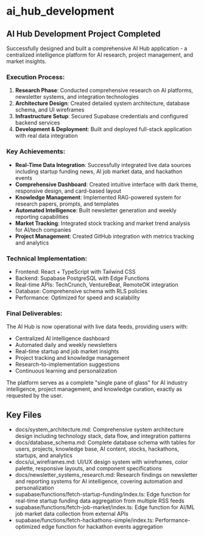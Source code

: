 # ai_hub_development

## AI Hub Development Project Completed

Successfully designed and built a comprehensive AI Hub application - a centralized intelligence platform for AI research, project management, and market insights.

### Execution Process:
1. **Research Phase**: Conducted comprehensive research on AI platforms, newsletter systems, and integration technologies
2. **Architecture Design**: Created detailed system architecture, database schema, and UI wireframes
3. **Infrastructure Setup**: Secured Supabase credentials and configured backend services
4. **Development & Deployment**: Built and deployed full-stack application with real data integration

### Key Achievements:
- **Real-Time Data Integration**: Successfully integrated live data sources including startup funding news, AI job market data, and hackathon events
- **Comprehensive Dashboard**: Created intuitive interface with dark theme, responsive design, and card-based layout
- **Knowledge Management**: Implemented RAG-powered system for research papers, prompts, and templates
- **Automated Intelligence**: Built newsletter generation and weekly reporting capabilities
- **Market Tracking**: Integrated stock tracking and market trend analysis for AI/tech companies
- **Project Management**: Created GitHub integration with metrics tracking and analytics

### Technical Implementation:
- Frontend: React + TypeScript with Tailwind CSS
- Backend: Supabase PostgreSQL with Edge Functions
- Real-time APIs: TechCrunch, VentureBeat, RemoteOK integration
- Database: Comprehensive schema with RLS policies
- Performance: Optimized for speed and scalability

### Final Deliverables:
The AI Hub is now operational with live data feeds, providing users with:
- Centralized AI intelligence dashboard
- Automated daily and weekly newsletters
- Real-time startup and job market insights
- Project tracking and knowledge management
- Research-to-implementation suggestions
- Continuous learning and personalization

The platform serves as a complete "single pane of glass" for AI industry intelligence, project management, and knowledge curation, exactly as requested by the user.

## Key Files

- docs/system_architecture.md: Comprehensive system architecture design including technology stack, data flow, and integration patterns
- docs/database_schema.md: Complete database schema with tables for users, projects, knowledge base, AI content, stocks, hackathons, startups, and analytics
- docs/ui_wireframes.md: UI/UX design system with wireframes, color palette, responsive layouts, and component specifications
- docs/newsletter_systems_research.md: Research findings on newsletter and reporting systems for AI intelligence, covering automation and personalization
- supabase/functions/fetch-startup-funding/index.ts: Edge function for real-time startup funding data aggregation from multiple RSS feeds
- supabase/functions/fetch-job-market/index.ts: Edge function for AI/ML job market data collection from external APIs
- supabase/functions/fetch-hackathons-simple/index.ts: Performance-optimized edge function for hackathon events aggregation
